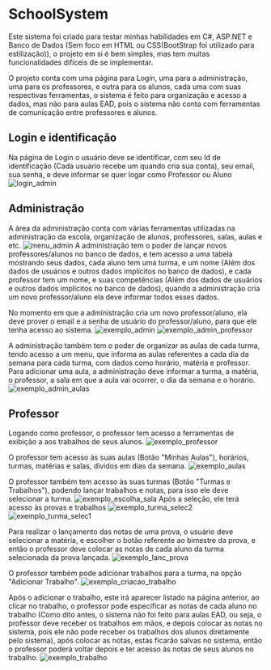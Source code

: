 # SchoolSystem
Este sistema foi criado para testar minhas habilidades em C#, ASP.NET e Banco de Dados (Sem foco em HTML ou CSS(BootStrap foi utilizado para estilização)), o projeto em si é bem simples, mas tem muitas funcionalidades difíceis de se implementar.

O projeto conta com uma página para Login, uma para a administração, uma para os professores, e outra para os alunos, cada uma com suas respectivas ferramentas, o sistema é feito para organização e acesso a dados, mas não para aulas EAD, pois o sistema não conta com ferramentas de comunicação entre professores e alunos.


## Login e identificação
Na página de Login o usuário deve se identificar, com seu Id de identificação (Cada usuário recebe um quando cria sua conta), seu email, sua senha, e deve informar se quer logar como Professor ou Aluno
![login_admin](https://github.com/user-attachments/assets/3eb7307d-7f35-4dc3-89cb-f0b1a33c5fc4)



## Administração
A área da administração conta com várias ferramentas utilizadas na administração da escola, organização de alunos, professores, salas, aulas e etc.
![menu_admin](https://github.com/user-attachments/assets/9ad68be2-348a-46a6-b3fe-0ec5f88a6337)
A administração tem o poder de lançar novos professores/alunos no banco de dados, e tem acesso a uma tabela mostrando seus dados, cada aluno tem uma turma, e um nome (Além dos dados de usuários e outros dados implícitos no banco de dados), e cada professor tem um nome, e suas competências (Além dos dados de usuários e outros dados implícitos no banco de dados), quando a administração cria um novo professor/aluno ela deve informar todos esses dados.

No momento em que a administração cria um novo professor/aluno, ela deve prover o email e a senha de usuário do professor/aluno, para que ele tenha acesso ao sistema.
![exemplo_admin](https://github.com/user-attachments/assets/cceedede-014d-43e6-a323-b507d87f435a)
![exemplo_admin_professor](https://github.com/user-attachments/assets/fad41c7e-e709-446a-9bdd-0a22765bc40b)

A administração também tem o poder de organizar as aulas de cada turma, tendo acesso a um menu, que informa as aulas referentes a cada dia da semana para cada turma, com dados como horário, matéria e professor. Para adicionar uma aula, a administração deve informar a turma, a matéria, o professor, a sala em que a aula vai ocorrer, o dia da semana e o horário.
![exemplo_admin_aulas](https://github.com/user-attachments/assets/0d83d8fc-da73-4969-ab79-f90b845bd9db)



## Professor
Logando como professor, o professor tem acesso a ferramentas de exibição a aos trabalhos de seus alunos.
![exemplo_professor](https://github.com/user-attachments/assets/8a7d2459-730e-458a-83e4-62c04b3ad124)

O professor tem acesso às suas aulas (Botão "Minhas Aulas"), horários, turmas, matérias e salas, dividos em dias da semana.
![exemplo_aulas](https://github.com/user-attachments/assets/002897a9-6566-4043-8237-55e142855441)

O professor também tem acesso às suas turmas (Botão "Turmas e Trabalhos"), podendo lançar trabalhos e notas, para isso ele deve selecionar a turma.
![exemplo_escolha_sala](https://github.com/user-attachments/assets/18883944-8c8a-4510-8ab2-23384f6158ad)
Após a seleção, ele terá acesso às provas e trabalhos
![exemplo_turma_selec2](https://github.com/user-attachments/assets/ccf0714b-f2ff-457b-83ba-fc6f84c917a4)
![exemplo_turma_selec1](https://github.com/user-attachments/assets/e3e2bde2-6fd5-49ce-a1ad-0583be40e759)

Para realizar o lançamento das notas de uma prova, o usuário deve selecionar a matéria, e escolher o botão referente ao bimestre da prova, e então o professor deve colocar as notas de cada aluno da turma selecionada da prova lançada.
![exemplo_lanc_prova](https://github.com/user-attachments/assets/3383f70b-adf9-4316-81a6-ebba859a210e)

O professor também pode adicionar trabalhos para a turma, na opção "Adicionar Trabalho".
![exemplo_criacao_trabalho](https://github.com/user-attachments/assets/0b104360-948d-4d9b-89ac-eb83dfe1f2da)

Após o adicionar o trabalho, este irá aparecer listado na página anterior, ao clicar no trabalho, o professor pode especificar as notas de cada aluno no trabalho (Como dito antes, o sistema não foi feito para aulas EAD, ou seja, o professor deve receber os trabalhos em mãos, e depois colocar as notas no sistema, pois ele não pode receber os trabalhos dos alunos diretamente pelo sistema), após colocar as notas, estas ficarão salvas no sistema, então o professor poderá voltar depois e ter acesso às notas de seus alunos no trabalho.
![exemplo_trabalho](https://github.com/user-attachments/assets/deaf11fc-b8d8-4744-bd21-f3bb97f01e8e)

